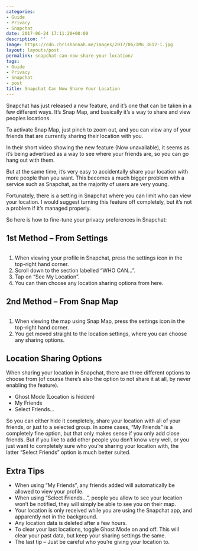 ```yaml
---
categories:
- Guide
- Privacy
- Snapchat
date: 2017-06-24 17:11:20+00:00
description: ''
image: https://cdn.chrishannah.me/images/2017/06/IMG_3612-1.jpg
layout: layouts/post
permalink: snapchat-can-now-share-your-location/
tags:
- Guide
- Privacy
- Snapchat
- post
title: Snapchat Can Now Share Your Location
---
```


<div class="kg-card-markdown">
<p>Snapchat has just released a new feature, and it’s one that can be taken in a few different ways. It’s Snap Map, and basically it’s a way to share and view peoples locations.</p>
<p>To activate Snap Map, just pinch to zoom out, and you can view any of your friends that are currently sharing their location with you.</p>
<p>In their short video showing the new feature (Now unavailable), it seems as it’s being advertised as a way to see where your friends are, so you can go hang out with them.</p>
<p>But at the same time, it’s very easy to accidentally share your location with more people than you want. This becomes a much bigger problem with a service such as Snapchat, as the majority of users are very young.</p>
<p>Fortunately, there is a setting in Snapchat where you can limit who can view your location. I would suggest turning this feature off completely, but it’s not a problem if it’s managed properly.</p>
<p>So here is how to fine-tune your privacy preferences in Snapchat:</p>
<h2 id="1stmethodfromsettings">1st Method &#8211; From Settings</h2>
<p><img class="alignnone wp-image-423 size-full" src="https://chrishannah.me/wp-content/uploads/2017/06/1.jpg" alt="" /></p>
<ol>
<li>When viewing your profile in Snapchat, press the settings icon in the top-right hand corner.</li>
<li>Scroll down to the section labelled “WHO CAN…”.</li>
<li>Tap on “See My Location”.</li>
<li>You can then choose any location sharing options from here.</li>
</ol>
<h2 id="2ndmethodfromsnapmap">2nd Method &#8211; From Snap Map</h2>
<p><img class="alignnone size-full wp-image-426" src="https://chrishannah.me/wp-content/uploads/2017/06/2.jpg" alt="" /></p>
<ol>
<li>When viewing the map using Snap Map, press the settings icon in the top-right hand corner.</li>
<li>You get moved straight to the location settings, where you can choose any sharing options.</li>
</ol>
<h2 id="locationsharingoptions">Location Sharing Options</h2>
<p>When sharing your location in Snapchat, there are three different options to choose from (of course there’s also the option to not share it at all, by never enabling the feature).</p>
<ul>
<li>Ghost Mode (Location is hidden)</li>
<li>My Friends</li>
<li>Select Friends…</li>
</ul>
<p>So you can either hide it completely, share your location with all of your friends, or just to a selected group. In some cases, “My Friends” is a completely fine option, but that only makes sense if you only add close friends. But if you like to add other people you don’t know very well, or you just want to completely sure who you’re sharing your location with, the latter “Select Friends” option is much better suited.</p>
<h2 id="extratips">Extra Tips</h2>
<ul>
<li>When using “My Friends”, any friends added will automatically be allowed to view your profile.</li>
<li>When using “Select Friends…”, people you allow to see your location won’t be notified, they will simply be able to see you on their map.</li>
<li>Your location is only received while you are using the Snapchat app, and apparently not in the background.</li>
<li>Any location data is deleted after a few hours.</li>
<li>To clear your last locations, toggle Ghost Mode on and off. This will clear your past data, but keep your sharing settings the same.</li>
<li>The last tip &#8211; Just be careful who you’re giving your location to.</li>
</ul>
</div>